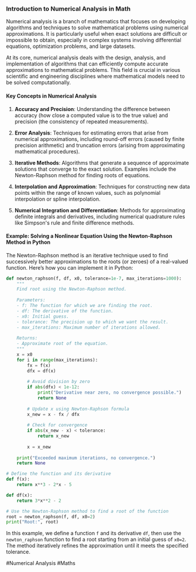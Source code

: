 ### Introduction to Numerical Analysis in Math

Numerical analysis is a branch of mathematics that focuses on developing algorithms and techniques to solve mathematical problems using numerical approximations. It is particularly useful when exact solutions are difficult or impossible to obtain, especially in complex systems involving differential equations, optimization problems, and large datasets.

At its core, numerical analysis deals with the design, analysis, and implementation of algorithms that can efficiently compute accurate approximations to mathematical problems. This field is crucial in various scientific and engineering disciplines where mathematical models need to be solved computationally.

#### Key Concepts in Numerical Analysis

1. **Accuracy and Precision**: Understanding the difference between accuracy (how close a computed value is to the true value) and precision (the consistency of repeated measurements).

2. **Error Analysis**: Techniques for estimating errors that arise from numerical approximations, including round-off errors (caused by finite precision arithmetic) and truncation errors (arising from approximating mathematical procedures).

3. **Iterative Methods**: Algorithms that generate a sequence of approximate solutions that converge to the exact solution. Examples include the Newton-Raphson method for finding roots of equations.

4. **Interpolation and Approximation**: Techniques for constructing new data points within the range of known values, such as polynomial interpolation or spline interpolation.

5. **Numerical Integration and Differentiation**: Methods for approximating definite integrals and derivatives, including numerical quadrature rules like Simpson's rule and finite difference methods.

#### Example: Solving a Nonlinear Equation Using the Newton-Raphson Method in Python

The Newton-Raphson method is an iterative technique used to find successively better approximations to the roots (or zeroes) of a real-valued function. Here’s how you can implement it in Python:

```python
def newton_raphson(f, df, x0, tolerance=1e-7, max_iterations=1000):
    """
    Find root using the Newton-Raphson method.
    
    Parameters:
    - f: The function for which we are finding the root.
    - df: The derivative of the function.
    - x0: Initial guess.
    - tolerance: The precision up to which we want the result.
    - max_iterations: Maximum number of iterations allowed.
    
    Returns:
    - Approximate root of the equation.
    """
    x = x0
    for i in range(max_iterations):
        fx = f(x)
        dfx = df(x)
        
        # Avoid division by zero
        if abs(dfx) < 1e-12:
            print("Derivative near zero, no convergence possible.")
            return None
        
        # Update x using Newton-Raphson formula
        x_new = x - fx / dfx
        
        # Check for convergence
        if abs(x_new - x) < tolerance:
            return x_new
        
        x = x_new
    
    print("Exceeded maximum iterations, no convergence.")
    return None

# Define the function and its derivative
def f(x):
    return x**3 - 2*x - 5

def df(x):
    return 3*x**2 - 2

# Use the Newton-Raphson method to find a root of the function
root = newton_raphson(f, df, x0=2)
print("Root:", root)
```

In this example, we define a function `f` and its derivative `df`, then use the `newton_raphson` function to find a root starting from an initial guess of `x0=2`. The method iteratively refines the approximation until it meets the specified tolerance.

#Numerical Analysis #Maths